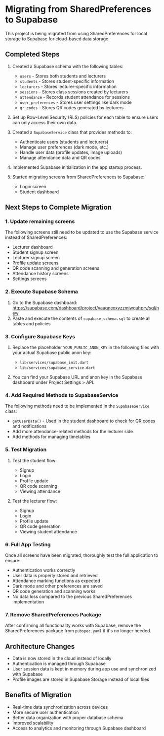 # Migrating from SharedPreferences to Supabase

This project is being migrated from using SharedPreferences for local storage to Supabase for cloud-based data storage.

## Completed Steps

1. Created a Supabase schema with the following tables:
   - `users` - Stores both students and lecturers
   - `students` - Stores student-specific information
   - `lecturers` - Stores lecturer-specific information
   - `sessions` - Stores class sessions created by lecturers
   - `attendance` - Records student attendance for sessions
   - `user_preferences` - Stores user settings like dark mode
   - `qr_codes` - Stores QR codes generated by lecturers

2. Set up Row-Level Security (RLS) policies for each table to ensure users can only access their own data.

3. Created a `SupabaseService` class that provides methods to:
   - Authenticate users (students and lecturers)
   - Manage user preferences (dark mode, etc.)
   - Handle user data (profile updates, image uploads)
   - Manage attendance data and QR codes

4. Implemented Supabase initialization in the app startup process.

5. Started migrating screens from SharedPreferences to Supabase:
   - Login screen
   - Student dashboard

## Next Steps to Complete Migration

### 1. Update remaining screens

The following screens still need to be updated to use the Supabase service instead of SharedPreferences:

- Lecturer dashboard
- Student signup screen
- Lecturer signup screen
- Profile update screens
- QR code scanning and generation screens
- Attendance history screens
- Settings screens

### 2. Execute Supabase Schema

1. Go to the Supabase dashboard: https://supabase.com/dashboard/project/vaaqnexxyzzmjwquhpry/sql/new
2. Paste and execute the contents of `supabase_schema.sql` to create all tables and policies

### 3. Configure Supabase Keys

1. Replace the placeholder `YOUR_PUBLIC_ANON_KEY` in the following files with your actual Supabase public anon key:
   - `lib/services/supabase_init.dart`
   - `lib/services/supabase_service.dart`

2. You can find your Supabase URL and anon key in the Supabase dashboard under Project Settings > API.

### 4. Add Required Methods to SupabaseService

The following methods need to be implemented in the `SupabaseService` class:

- `getUserData()` - Used in the student dashboard to check for QR codes and notifications
- Add more attendance-related methods for the lecturer side
- Add methods for managing timetables

### 5. Test Migration

1. Test the student flow:
   - Signup
   - Login
   - Profile update
   - QR code scanning
   - Viewing attendance

2. Test the lecturer flow:
   - Signup
   - Login
   - Profile update
   - QR code generation
   - Viewing student attendance

### 6. Full App Testing

Once all screens have been migrated, thoroughly test the full application to ensure:

- Authentication works correctly
- User data is properly stored and retrieved
- Attendance marking functions as expected
- Dark mode and other preferences are saved
- QR code generation and scanning works
- No data loss compared to the previous SharedPreferences implementation

### 7. Remove SharedPreferences Package

After confirming all functionality works with Supabase, remove the SharedPreferences package from `pubspec.yaml` if it's no longer needed.

## Architecture Changes

- Data is now stored in the cloud instead of locally
- Authentication is managed through Supabase
- User session data is kept in memory during app use and synchronized with Supabase
- Profile images are stored in Supabase Storage instead of local files

## Benefits of Migration

- Real-time data synchronization across devices
- More secure user authentication
- Better data organization with proper database schema
- Improved scalability
- Access to analytics and monitoring through Supabase dashboard 